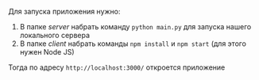 Для запуска приложения нужно:
1. В папке _server_ набрать команду `python main.py` для запуска нашего локального сервера
2. В папке _client_ набрать команды `npm install` и `npm start` (для этого нужен Node JS)

Тогда по адресу `http://localhost:3000/` откроется приложение